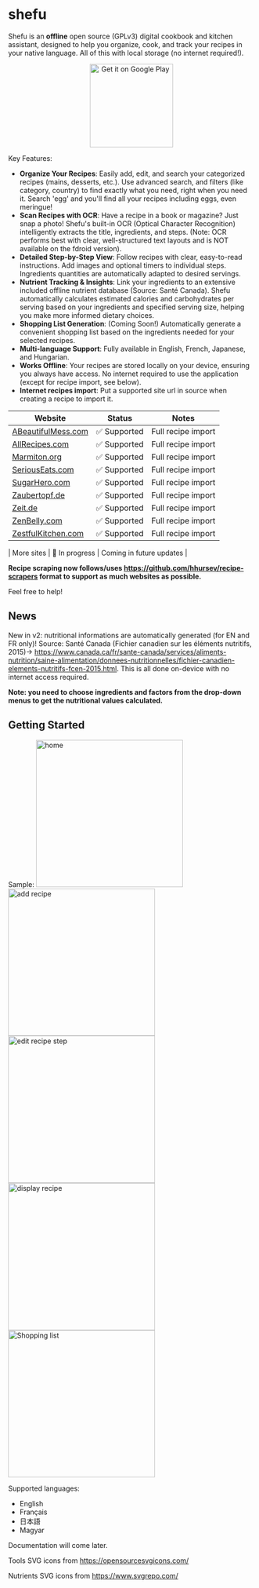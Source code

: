 # shefu

Shefu is an **offline** open source (GPLv3) digital cookbook and kitchen assistant, designed to help you organize, cook, and track your recipes in your native language. All of this with local storage (no internet required!).

<a href='https://play.google.com/store/apps/details?id=fr.orvidia.shefu'>
  <center><img src="assets/GetItOnGooglePlay_Badge_Web_color_English.png" alt="Get it on Google Play" width="170"></center>
</a>


Key Features:

- **Organize Your Recipes**: Easily add, edit, and search your categorized recipes (mains, desserts, etc.). Use advanced search, and filters (like category, country) to find exactly what you need, right when you need it. Search 'egg' and you'll find all your recipes including eggs, even meringue!
- **Scan Recipes with OCR**: Have a recipe in a book or magazine? Just snap a photo! Shefu's built-in OCR (Optical Character Recognition) intelligently extracts the title, ingredients, and steps. (Note: OCR performs best with clear, well-structured text layouts and is NOT available on the fdroid version).
- **Detailed Step-by-Step View**: Follow recipes with clear, easy-to-read instructions. Add images and optional timers to individual steps. Ingredients quantities are automatically adapted to desired servings.
- **Nutrient Tracking & Insights**: Link your ingredients to an extensive included offline nutrient database (Source: Santé Canada). Shefu automatically calculates estimated calories and carbohydrates per serving based on your ingredients and specified serving size, helping you make more informed dietary choices.
- **Shopping List Generation**: (Coming Soon!) Automatically generate a convenient shopping list based on the ingredients needed for your selected recipes.
- **Multi-language Support**: Fully available in English, French, Japanese, and Hungarian.
- **Works Offline**: Your recipes are stored locally on your device, ensuring you always have access. No internet required to use the application (except for recipe import, see below).
- **Internet recipes import**: Put a supported site url in source when creating a recipe to import it.

| Website | Status | Notes |
|---------|--------|-------|
| [ABeautifulMess.com](https://www.abeautifulmess.com) | ✅ Supported | Full recipe import |
| [AllRecipes.com](https://www.allrecipes.com) | ✅ Supported | Full recipe import |
| [Marmiton.org](https://www.marmiton.org) | ✅ Supported | Full recipe import |
| [SeriousEats.com](https://www.seriouseats.com) | ✅ Supported | Full recipe import |
| [SugarHero.com](https://www.sugarhero.com) | ✅ Supported | Full recipe import |
| [Zaubertopf.de](https://www.zaubertopf.de) | ✅ Supported | Full recipe import |
| [Zeit.de](https://www.zeit.de) | ✅ Supported | Full recipe import |
| [ZenBelly.com](https://www.zenbelly.com) | ✅ Supported | Full recipe import |
| [ZestfulKitchen.com](https://www.zestfulkitchen.com) | ✅ Supported | Full recipe import |

| More sites | 🚧 In progress | Coming in future updates |


**Recipe scraping now follows/uses https://github.com/hhursev/recipe-scrapers format to support as much websites as possible.**

Feel free to help!

## News

New in v2: nutritional informations are automatically generated (for EN and FR only)! Source: Santé Canada (Fichier canadien sur les éléments nutritifs, 2015)-> https://www.canada.ca/fr/sante-canada/services/aliments-nutrition/saine-alimentation/donnees-nutritionnelles/fichier-canadien-elements-nutritifs-fcen-2015.html. This is all done on-device with no internet access required.

**Note: you need to choose ingredients and factors from the drop-down menus to get the nutritional values calculated.**

## Getting Started

Sample:
<img src="fastlane/metadata/android/en-US/images/phoneScreenshots/1-search.png" alt="home" width="300">
<img src="fastlane/metadata/android/en-US/images/phoneScreenshots/2-add_recipe.png" alt="add recipe" width="300">
<img src="fastlane/metadata/android/en-US/images/phoneScreenshots/3-edit_recipe_step.png" alt="edit recipe step" width="300">
<img src="fastlane/metadata/android/en-US/images/phoneScreenshots/4-display_recipe.png" alt="display recipe" width="300">
<img src="fastlane/metadata/android/en-US/images/phoneScreenshots/5-shopping-list.png" alt="Shopping list" width="300">




Supported languages:
  - English
  - Français
  - 日本語
  - Magyar

Documentation will come later.

Tools SVG icons from https://opensourcesvgicons.com/

Nutrients SVG icons from https://www.svgrepo.com/
